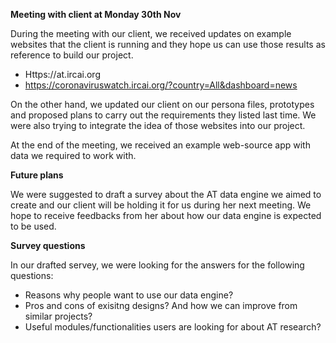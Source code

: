 **Meeting with client at Monday 30th Nov**

During the meeting with our client, we received updates on example websites that the client is running and they hope us can use those results as reference to build our project.

- Https://at.ircai.org
- https://coronaviruswatch.ircai.org/?country=All&dashboard=news

On the other hand, we updated our client on our persona files, prototypes and proposed plans to carry out the requirements they listed last time. We were also trying to integrate the idea of those websites into our project.

At the end of the meeting, we received an example web-source app with data we required to work with.



**Future plans**

We were suggested to draft a survey about the AT data engine we aimed to create and our client will be holding it for us during her next meeting. We hope to receive feedbacks from her about how our data engine is expected to be used.



**Survey questions**

In our drafted servey, we were looking for the answers for the following questions:

- Reasons why people want to use our data engine?
- Pros and cons of exisitng designs? And how we can improve from similar projects?
- Useful modules/functionalities users are looking for about AT research?

